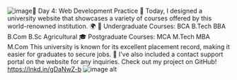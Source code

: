 ![image](https://github.com/user-attachments/assets/ae44fea8-5dd6-4b12-a0e3-5973cd085055)🚀 Day 4: Web Development Practice 🚀
Today, I designed a university website that showcases a variety of courses offered by this world-renowned institution. 🌍
💼 Undergraduate Courses:
BCA
B.Tech
BBA
B.Com
B.Sc Agricultural
🎓 Postgraduate Courses:
MCA
M.Tech
MBA
M.Com
This university is known for its excellent placement record, making it easier for graduates to secure jobs. 💼
I've also included a contact support portal on the website for any inquiries. Check out my project on GitHub! https://lnkd.in/gDaNwZ-b
![image alt](https://github.com/user-attachments/assets/217ddfe2-03a1-4e7f-ad84-7e7dcedc64ef)



